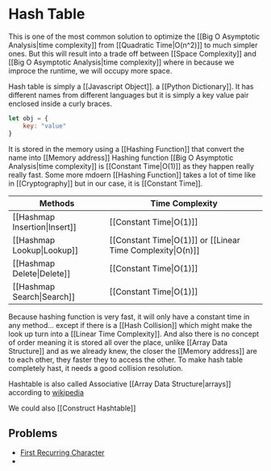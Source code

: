# Hash Table
This is one of the most common solution to optimize the [[Big O Asymptotic Analysis|time complexity]] from [[Quadratic Time|O(n^2)]] to much simpler ones. But this will result into a trade off between [[Space Complexity]] and [[Big O Asymptotic Analysis|time complexity]] where in because we improce the runtime, we will occupy more space. 

Hash table is simply a  [[Javascript Object]]. a [[Python Dictionary]]. It has different names from different languages but it is simply a key value pair enclosed inside a curly braces.

```js
let obj = {
	key: "value"
}
```

It is stored in the memory using a [[Hashing Function]] that convert the name into [[Memory address]]
Hashing function [[Big O Asymptotic Analysis|time complexity]] is [[Constant Time|O(1)]] as they happen really really fast. Some more mdoern [[Hashing Function]] takes a lot of time like in [[Cryptography]] but in our case, it is [[Constant Time]]. 

| Methods | Time Complexity |
| ------- | --------------- |
| [[Hashmap Insertion\|Insert]]  |    [[Constant Time\|O(1)]]             |
| [[Hashmap Lookup\|Lookup]]  |      [[Constant Time\|O(1)]]    or [[Linear  Time Complexity\|O(n)]]         |
| [[Hashmap Delete\|Delete]]  |      [[Constant Time\|O(1)]]             |
| [[Hashmap Search\|Search]]        |     [[Constant Time\|O(1)]]              |


Because hashing function is very fast, it will only have a constant time in any method... except if there is a [[Hash Collision]] which might make the look up turn into a [[Linear  Time Complexity]]. And also there is no concept of order meaning it is stored all over the place, unlike [[Array Data Structure]] and as we already knew, the closer the [[Memory address]] are to each other, they faster they to access the other. To make hash table completely hast, it needs a good collision resolution.

Hashtable is also called Associative [[Array Data Structure|arrays]] according to [wikipedia](https://en.wikipedia.org/wiki/Comparison_of_programming_languages_(associative_array))

We could also [[Construct Hashtable]]

## Problems
- [First Recurring Character](https://replit.com/@aneagoie/firstRecurringCharacter-exercise)
- 
